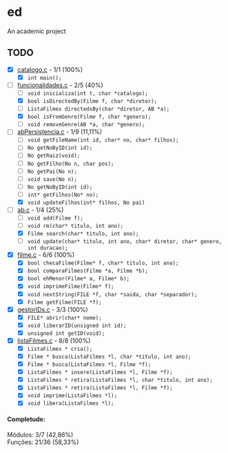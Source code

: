 # ed
An academic project

## TODO

- [x] [catalogo.c](https://github.com/llucasll/ed/blob/master/catalogo.c) - 1/1 (100%)
  - [x] `int main();`

- [ ] [funcionalidades.c](https://github.com/llucasll/ed/blob/master/funcionalidades.c) - 2/5 (40%)
  - [ ] `void inicializa(int t, char *catalogo);`
  - [x] `bool isDirectedBy(Filme f, char *diretor);`
  - [ ] `ListaFilmes directedsBy(char *diretor, AB *a);`
  - [x] `bool isFromGenre(Filme f, char *genero);`
  - [ ] `void removeGenre(AB *a, char *genero);`

- [ ] [abPersistencia.c](https://github.com/llucasll/ed/blob/master/libFilme/abPersistencia.c) - 1/9 (11,11%)
  - [ ] `void getFileName(int id, char* no, char* filhos);`
  - [ ] `No getNoByID(int id);`
  - [ ] `No getRaiz(void);`
  - [ ] `No getFilho(No n, char pos);`
  - [ ] `No getPai(No n);`
  - [ ] `void save(No n);`
  - [ ] `No getNoByID(int id);`
  - [ ] `int* getFilhos(No* no);`
  - [x] `void updateFilhos(int* filhos, No pai)`

- [ ] [ab.c](https://github.com/llucasll/ed/blob/master/ab.c) - 1/4 (25%)
  - [ ] `void add(Filme f);`
  - [ ] `void rm(char* titulo, int ano);`
  - [x] `Filme search(char* titulo, int ano);`
  - [ ] `void update(char* titulo, int ano, char* diretor, char* genero, int duracao);`

- [x] [filme.c](https://github.com/llucasll/ed/blob/master/libFilme/filme.c) - 6/6 (100%)
  - [x] `bool checaFilme(Filme* f, char* titulo, int ano);`
  - [x] `bool comparaFilmes(Filme *a, Filme *b);`
  - [x] `bool ehMenor(Filme* a, Filme* b);`
  - [x] `void imprimeFilme(Filme* f);`
  - [x] `void nextString(FILE *f, char *saida, char *separador);`
  - [x] `Filme getFilme(FILE *f);`

- [x] [gestorIDs.c](https://github.com/llucasll/ed/blob/master/libFilme/gestorIDs.c) - 3/3 (100%)
  - [x] `FILE* abrir(char* nome);`
  - [x] `void liberarID(unsigned int id);`
  - [x] `unsigned int getID(void);`

- [x] [listaFilmes.c](https://github.com/llucasll/ed/blob/master/libFilme/listaFilmes.c) - 8/8 (100%)
  - [x] `ListaFilmes * cria();`
  - [x] `Filme * busca(ListaFilmes *l, char *titulo, int ano);`
  - [x] `Filme * busca(ListaFilmes *l, Filme *f);`
  - [x] `ListaFilmes * insere(ListaFilmes *l, Filme *f);`
  - [x] `ListaFilmes * retira(ListaFilmes *l, char *titulo, int ano);`
  - [x] `ListaFilmes * retira(ListaFilmes *l, Filme *f);`
  - [x] `void imprime(ListaFilmes *l);`
  - [x] `void libera(ListaFilmes *l);`

#### Completude:
Módulos: 3/7 (42,86%)  
Funções: 21/36 (58,33%)
